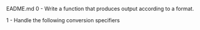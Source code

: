 EADME.md 
0 -  Write a function that produces output according to a format.

1 - Handle the following conversion specifiers
